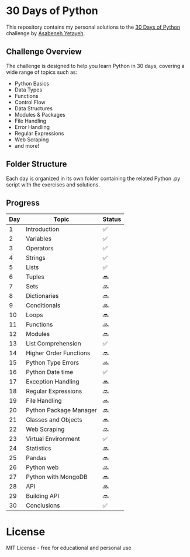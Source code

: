 # 30 Days of Python

This repository contains my personal solutions to the [30 Days of Python](https://github.com/Asabeneh/30-Days-Of-Python) challenge by [Asabeneh Yetayeh](https://github.com/Asabeneh).

## Challenge Overview

The challenge is designed to help you learn Python in 30 days, covering a wide range of topics such as:

- Python Basics
- Data Types
- Functions
- Control Flow
- Data Structures
- Modules & Packages
- File Handling
- Error Handling
- Regular Expressions
- Web Scraping
- and more!

## Folder Structure

Each day is organized in its own folder containing the related Python .py script with the exercises and solutions.

## Progress

| Day | Topic                   | Status |
|-----|-------------------------|--------|
| 1   | Introduction            | ✅     |
| 2   | Variables               | ✅     |
| 3   | Operators               | ✅     |
| 4   | Strings                 | ✅     |
| 5   | Lists                   | ✅     |
| 6   | Tuples                  | 🔜     |
| 7   | Sets                    | 🔜     |
| 8   | Dictionaries            | 🔜     |
| 9   | Conditionals            | 🔜     |
| 10  | Loops                   | 🔜     |
| 11  | Functions               | 🔜     |
| 12  | Modules                 | 🔜     |
| 13  | List Comprehension      | ✅     |
| 14  | Higher Order Functions  | 🔜     |
| 15  | Python Type Errors      | 🔜     |
| 16  | Python Date time        | ✅     |
| 17  | Exception Handling      | 🔜     |
| 18  | Regular Expressions     | 🔜     |
| 19  | File Handling           | 🔜     |
| 20  | Python Package Manager  | 🔜     |
| 21  | Classes and Objects     | 🔜     |
| 22  | Web Scraping            | 🔜     |
| 23  | Virtual Environment     | ✅     |
| 24  | Statistics              | 🔜     |
| 25  | Pandas                  | 🔜     |
| 26  | Python web              | 🔜     |
| 27  | Python with MongoDB     | 🔜     |
| 28  | API                     | 🔜     |
| 29  | Building API            | 🔜     |
| 30  | Conclusions             | ✅     |

# License
MIT License - free for educational and personal use
